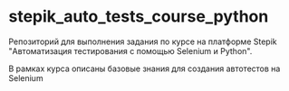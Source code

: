 # stepik_auto_tests_course_python
Репозиторий для выполнения задания по курсе на платформе Stepik "Автоматизация тестирования с помощью Selenium и Python".

В рамках курса описаны базовые знания для создания автотестов на Selenium
